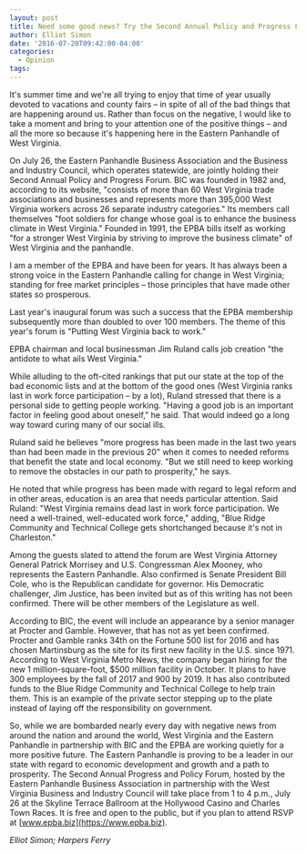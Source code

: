 ```yaml
---
layout: post
title: Need some good news? Try the Second Annual Policy and Progress Forum
author: Elliot Simon
date: '2016-07-20T09:42:00-04:00'
categories:
  - Opinion
tags:
---
```

It's summer time and we're all trying to enjoy that time of year usually devoted to vacations and county fairs &ndash; in spite of all of the bad things that are happening around us. Rather than focus on the negative, I would like to take a moment and bring to your attention one of the positive things &ndash; and all the more so because it's happening here in the Eastern Panhandle of West Virginia.

On July 26, the Eastern Panhandle Business Association and the Business and Industry Council, which operates statewide, are jointly holding their Second Annual Policy and Progress Forum. BIC was founded in 1982 and, according to its website, "consists of more than 60 West Virginia trade associations and businesses and represents more than 395,000 West Virginia workers across 26 separate industry categories." Its members call themselves "foot soldiers for change whose goal is to enhance the business climate in West Virginia." Founded in 1991, the EPBA bills itself as working "for a stronger West Virginia by striving to improve the business climate" of West Virginia and the panhandle.
 
 I am a member of the EPBA and have been for years. It has always been a strong voice in the Eastern Panhandle calling for change in West Virginia; standing for free market principles &ndash; those principles that have made other states so prosperous.

Last year's inaugural forum was such a success that the EPBA membership subsequently more than doubled to over 100 members. The theme of this year's forum is "Putting West Virginia back to work."

EPBA chairman and local businessman Jim Ruland calls job creation "the antidote to what ails West Virginia."

While alluding to the oft-cited rankings that put our state at the top of the bad economic lists and at the bottom of the good ones (West Virginia ranks last in work force participation &ndash; by a lot), Ruland stressed that there is a personal side to getting people working. "Having a good job is an important factor in feeling good about oneself," he said. That would indeed go a long way toward curing many of our social ills.

Ruland said he believes "more progress has been made in the last two years than had been made in the previous 20" when it comes to needed reforms that benefit the state and local economy. "But we still need to keep working to remove the obstacles in our path to prosperity," he says. 

He noted that while progress has been made with regard to legal reform and in other areas, education is an area that needs particular attention. Said Ruland: "West Virginia remains dead last in work force participation. We need a well-trained, well-educated work force," adding, "Blue Ridge Community and Technical College gets shortchanged because it's not in Charleston." 

Among the guests slated to attend the forum are West Virginia Attorney General Patrick Morrisey and U.S. Congressman Alex Mooney, who represents the Eastern Panhandle. Also confirmed is Senate President Bill Cole, who is the Republican candidate for governor. His Democratic challenger, Jim Justice, has been invited but as of this writing has not been confirmed. There will be other members of the Legislature as well.

According to BIC, the event will include an appearance by a senior manager at Procter and Gamble. However, that has not as yet been confirmed. Procter and Gamble ranks 34th on the Fortune 500 list for 2016 and has chosen Martinsburg as the site for its first new facility in the U.S. since 1971. According to West Virginia Metro News, the company began hiring for the new 1 million-square-foot, $500 million facility in October. It plans to have 300 employees by the fall of 2017 and 900 by 2019. It has also contributed funds to the Blue Ridge Community and Technical College to help train them. This is an example of the private sector stepping up to the plate instead of laying off the responsibility on government.

So, while we are bombarded nearly every day with negative news from around the nation and around the world, West Virginia and the Eastern Panhandle in partnership with BIC and the EPBA are working quietly for a more positive future. The Eastern Panhandle is proving to be a leader in our state with regard to economic development and growth and a path to prosperity. The Second Annual Progress and Policy Forum, hosted by the Eastern Panhandle Business Association in partnership with the West Virginia Business and Industry Council will take place from 1 to 4 p.m., July 26 at the Skyline Terrace Ballroom at the Hollywood Casino and Charles Town Races. It is free and open to the public, but if you plan to attend RSVP at [www.epba.biz](https://www.epba.biz). 

_Elliot Simon; Harpers Ferry_
